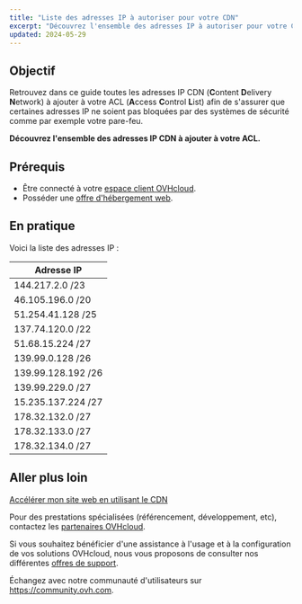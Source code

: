 ```yaml
---
title: "Liste des adresses IP à autoriser pour votre CDN"
excerpt: "Découvrez l'ensemble des adresses IP à autoriser pour votre CDN"
updated: 2024-05-29
---
```


## Objectif

Retrouvez dans ce guide toutes les adresses IP CDN (**C**ontent **D**elivery **N**etwork) à ajouter à votre ACL (**A**ccess **C**ontrol **L**ist) afin de s'assurer que certaines adresses IP ne soient pas bloquées par des systèmes de sécurité comme par exemple votre pare-feu.

**Découvrez l'ensemble des adresses IP CDN à ajouter à votre ACL.**

## Prérequis

- Être connecté à votre [espace client OVHcloud](/links/manager).
- Posséder une [offre d'hébergement web](/links/web/hosting).

## En pratique

Voici la liste des adresses IP :

|Adresse IP|
|---|
|144.217.2.0 /23|
|46.105.196.0 /20|
|51.254.41.128 /25|
|137.74.120.0 /22|
|51.68.15.224 /27|
|139.99.0.128 /26|
|139.99.128.192 /26|
|139.99.229.0 /27|
|15.235.137.224 /27|
|178.32.132.0 /27|
|178.32.133.0 /27|
|178.32.134.0 /27|

## Aller plus loin

[Accélérer mon site web en utilisant le CDN](/pages/web_cloud/web_hosting/cdn_how_to_use_cdn)

Pour des prestations spécialisées (référencement, développement, etc), contactez les [partenaires OVHcloud](/links/partner).

Si vous souhaitez bénéficier d'une assistance à l'usage et à la configuration de vos solutions OVHcloud, nous vous proposons de consulter nos différentes [offres de support](/links/support).

Échangez avec notre communauté d'utilisateurs sur <https://community.ovh.com>.